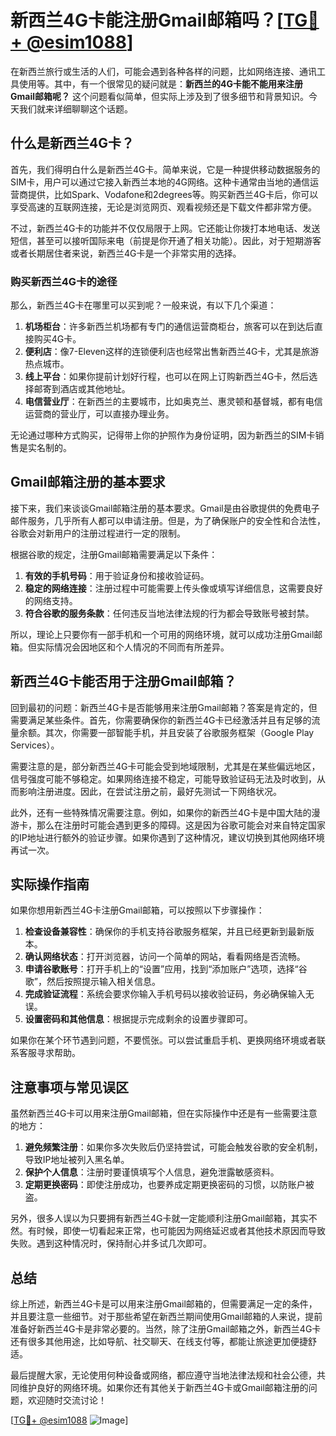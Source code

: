 # 新西兰4G卡能注册Gmail邮箱吗？[[TG💪+ @esim1088](https://t.me/s/esim1088)]

在新西兰旅行或生活的人们，可能会遇到各种各样的问题，比如网络连接、通讯工具使用等。其中，有一个很常见的疑问就是：**新西兰的4G卡能不能用来注册Gmail邮箱呢？** 这个问题看似简单，但实际上涉及到了很多细节和背景知识。今天我们就来详细聊聊这个话题。

## 什么是新西兰4G卡？

首先，我们得明白什么是新西兰4G卡。简单来说，它是一种提供移动数据服务的SIM卡，用户可以通过它接入新西兰本地的4G网络。这种卡通常由当地的通信运营商提供，比如Spark、Vodafone和2degrees等。购买新西兰4G卡后，你可以享受高速的互联网连接，无论是浏览网页、观看视频还是下载文件都非常方便。

不过，新西兰4G卡的功能并不仅仅局限于上网。它还能让你拨打本地电话、发送短信，甚至可以接听国际来电（前提是你开通了相关功能）。因此，对于短期游客或者长期居住者来说，新西兰4G卡是一个非常实用的选择。

### 购买新西兰4G卡的途径

那么，新西兰4G卡在哪里可以买到呢？一般来说，有以下几个渠道：

1. **机场柜台**：许多新西兰机场都有专门的通信运营商柜台，旅客可以在到达后直接购买4G卡。
2. **便利店**：像7-Eleven这样的连锁便利店也经常出售新西兰4G卡，尤其是旅游热点城市。
3. **线上平台**：如果你提前计划好行程，也可以在网上订购新西兰4G卡，然后选择邮寄到酒店或其他地址。
4. **电信营业厅**：在新西兰的主要城市，比如奥克兰、惠灵顿和基督城，都有电信运营商的营业厅，可以直接办理业务。

无论通过哪种方式购买，记得带上你的护照作为身份证明，因为新西兰的SIM卡销售是实名制的。

## Gmail邮箱注册的基本要求

接下来，我们来谈谈Gmail邮箱注册的基本要求。Gmail是由谷歌提供的免费电子邮件服务，几乎所有人都可以申请注册。但是，为了确保账户的安全性和合法性，谷歌会对新用户的注册过程进行一定的限制。

根据谷歌的规定，注册Gmail邮箱需要满足以下条件：

1. **有效的手机号码**：用于验证身份和接收验证码。
2. **稳定的网络连接**：注册过程中可能需要上传头像或填写详细信息，这需要良好的网络支持。
3. **符合谷歌的服务条款**：任何违反当地法律法规的行为都会导致账号被封禁。

所以，理论上只要你有一部手机和一个可用的网络环境，就可以成功注册Gmail邮箱。但实际情况会因地区和个人情况的不同而有所差异。

## 新西兰4G卡能否用于注册Gmail邮箱？

回到最初的问题：新西兰4G卡是否能够用来注册Gmail邮箱？答案是肯定的，但需要满足某些条件。首先，你需要确保你的新西兰4G卡已经激活并且有足够的流量余额。其次，你需要一部智能手机，并且安装了谷歌服务框架（Google Play Services）。

需要注意的是，部分新西兰4G卡可能会受到地域限制，尤其是在某些偏远地区，信号强度可能不够稳定。如果网络连接不稳定，可能导致验证码无法及时收到，从而影响注册进度。因此，在尝试注册之前，最好先测试一下网络状况。

此外，还有一些特殊情况需要注意。例如，如果你的新西兰4G卡是中国大陆的漫游卡，那么在注册时可能会遇到更多的障碍。这是因为谷歌可能会对来自特定国家的IP地址进行额外的验证步骤。如果你遇到了这种情况，建议切换到其他网络环境再试一次。

## 实际操作指南

如果你想用新西兰4G卡注册Gmail邮箱，可以按照以下步骤操作：

1. **检查设备兼容性**：确保你的手机支持谷歌服务框架，并且已经更新到最新版本。
2. **确认网络状态**：打开浏览器，访问一个简单的网站，看看网络是否流畅。
3. **申请谷歌账号**：打开手机上的“设置”应用，找到“添加账户”选项，选择“谷歌”，然后按照提示输入相关信息。
4. **完成验证流程**：系统会要求你输入手机号码以接收验证码，务必确保输入无误。
5. **设置密码和其他信息**：根据提示完成剩余的设置步骤即可。

如果你在某个环节遇到问题，不要慌张。可以尝试重启手机、更换网络环境或者联系客服寻求帮助。

## 注意事项与常见误区

虽然新西兰4G卡可以用来注册Gmail邮箱，但在实际操作中还是有一些需要注意的地方：

1. **避免频繁注册**：如果你多次失败后仍坚持尝试，可能会触发谷歌的安全机制，导致IP地址被列入黑名单。
2. **保护个人信息**：注册时要谨慎填写个人信息，避免泄露敏感资料。
3. **定期更换密码**：即使注册成功，也要养成定期更换密码的习惯，以防账户被盗。

另外，很多人误以为只要拥有新西兰4G卡就一定能顺利注册Gmail邮箱，其实不然。有时候，即使一切看起来正常，也可能因为网络延迟或者其他技术原因而导致失败。遇到这种情况时，保持耐心并多试几次即可。

## 总结

综上所述，新西兰4G卡是可以用来注册Gmail邮箱的，但需要满足一定的条件，并且要注意一些细节。对于那些希望在新西兰期间使用Gmail邮箱的人来说，提前准备好新西兰4G卡是非常必要的。当然，除了注册Gmail邮箱之外，新西兰4G卡还有很多其他用途，比如导航、社交聊天、在线支付等，都能让旅途更加便捷舒适。

最后提醒大家，无论使用何种设备或网络，都应遵守当地法律法规和社会公德，共同维护良好的网络环境。如果你还有其他关于新西兰4G卡或Gmail邮箱注册的问题，欢迎随时交流讨论！

[[TG💪+ @esim1088](https://t.me/s/esim1088) ![Image](https://i.postimg.cc/4NQfJmqS/Snipaste-2025-05-13-00-14-12.png)]